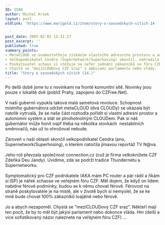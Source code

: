 ```yaml
---
ID: 1508
author: Michal Krsek
layout: post
oldlink: 'https://www.marigold.cz/item/story-o-sousedskych-sitich-14

  '
post_date: 2005-02-01 15:31:17
post_excerpt: ''
published: true
summary_points:
- MetaCLOUD se osamostatňuje získáním vlastního adresního prostoru a autonomního systému.
- Velkopodnikatel Cendra (Supernetwork/Superhosing) skončil, nahradila ho firma connection.cz.
- Poskytovatel xchaos si stěžuje na nefér jednání zákazníků ve fóru CZF.
- Chystá se "meziCLOUDový CZF sraz" s ambicemi parlamentu nebo vlády.
title: "Story o sousedských sítích (14.)"
---
```


<p>Po delší době jsme tu s novinkami na frontě komunitní sítě. Novinky jsou pouze v lokalitě dvě (poblíž Prahy, zapojeno do CZFree.Net). <br /><br />V naší gubernii vypukla taková malá sametová revoluce. Schopnost místního gubernátora udržet metaCLOUD (dva CLOUDy) se ukázala být natolik vytrvalá, že se naše část rozhodla pořídit si vlastní adresní prostor a autonomní systém a stát se plnohotnotným CLOUDem. Pak si náš gubernátor může honit ospf třeba na několika stovkách&nbsp; nestabilních směrovačů, nás už to ohrožovat nebude.<br /><br />Zároveň v naší oblasti skončil velkopodnikatel Cendra (ano, Supernetwork/Superhosing), o kterém natočila jímavou reportáž TV N@va. <br /><br />Jeho roli převzala společnost connection.cz (což je firma velkoknížete CZF Zdeňka Deu Jandy). Uvidíme, zda se podrží tradice Thundernetu a Supernetworku. <br /><br />Symptomatický pro CZF podnikatele (AKA mám PC router a pár rádií a říkám si ISP) je nářek xchaose ve veřejném fóru CZF. Měl dojem, že když on lidem nabídne férové podmínky, budou se k němu chovat férově. Férovost na straně poskytovatele je na místě, ale v životě bych si nemyslel, že se ke mně bude chovat 100% zákazníků loajálně nebo férově.<br /><br />Jo a abych nezapoměl. Chystá se "meziCLOUDový CZF sraz". Někteří mají ten pocit, že by to měl být jakýsi parlament nebo dokonce vláda. Hm (delší a více sofistikovaný názor naleznete na veřejném fóru CZF) ... &nbsp;
</p>